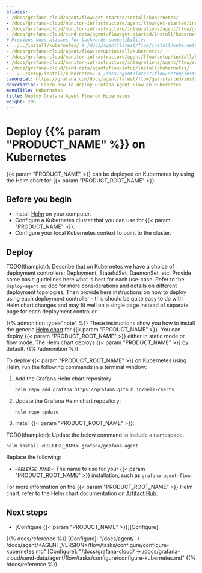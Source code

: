 ```yaml
---
aliases:
- /docs/grafana-cloud/agent/flow/get-started/install/kubernetes/
- /docs/grafana-cloud/monitor-infrastructure/agent/flow/get-started/install/kubernetes/
- /docs/grafana-cloud/monitor-infrastructure/integrations/agent/flow/get-started/install/kubernetes/
- /docs/grafana-cloud/send-data/agent/flow/get-started/install/kubernetes/
# Previous docs aliases for backwards compatibility:
- ../../install/kubernetes/ # /docs/agent/latest/flow/install/kubernetes/
- /docs/grafana-cloud/agent/flow/setup/install/kubernetes/
- /docs/grafana-cloud/monitor-infrastructure/agent/flow/setup/install/kubernetes/
- /docs/grafana-cloud/monitor-infrastructure/integrations/agent/flow/setup/install/kubernetes/
- /docs/grafana-cloud/send-data/agent/flow/setup/install/kubernetes/
- ../../setup/install/kubernetes/ # /docs/agent/latest/flow/setup/install/kubernetes/
canonical: https://grafana.com/docs/agent/latest/flow/get-started/install/kubernetes/
description: Learn how to deploy Grafana Agent Flow on Kubernetes
menuTitle: Kubernetes
title: Deploy Grafana Agent Flow on Kubernetes
weight: 200
---
```


# Deploy {{% param "PRODUCT_NAME" %}} on Kubernetes

{{< param "PRODUCT_NAME" >}} can be deployed on Kubernetes by using the Helm chart for {{< param "PRODUCT_ROOT_NAME" >}}.

## Before you begin

* Install [Helm][] on your computer.
* Configure a Kubernetes cluster that you can use for {{< param "PRODUCT_NAME" >}}.
* Configure your local Kubernetes context to point to the cluster.

## Deploy

TODO(thampiotr): Describe that on Kubernetes we have a choice of deployment controllers: Deployment, StatefulSet, DaemonSet, etc.
Provide some basic guidelines here what is best for each use-case. Refer to the `deploy-agent.md` doc for more considerations and 
details on different deployment topologies.
Then provide here instructions on how to deploy using each deployment controller - this should be quite easy to do with Helm chart changes
and may fit well on a single page instead of separate page for each deployment controller.

{{% admonition type="note" %}}
These instructions show you how to install the generic [Helm chart](https://github.com/grafana/agent/tree/main/operations/helm/charts/grafana-agent) for {{< param "PRODUCT_NAME" >}}.
You can deploy {{< param "PRODUCT_ROOT_NAME" >}} either in static mode or flow mode. The Helm chart deploys {{< param "PRODUCT_NAME" >}} by default.
{{% /admonition %}}

To deploy {{< param "PRODUCT_ROOT_NAME" >}} on Kubernetes using Helm, run the following commands in a terminal window:

1. Add the Grafana Helm chart repository:

   ```shell
   helm repo add grafana https://grafana.github.io/helm-charts
   ```

1. Update the Grafana Helm chart repository:

   ```shell
   helm repo update
   ```

1. Install {{< param "PRODUCT_ROOT_NAME" >}}:

TODO(thampiotr): Update the below command to include a namespace.

   ```shell
   helm install <RELEASE_NAME> grafana/grafana-agent
   ```

   Replace the following:

   -  _`<RELEASE_NAME>`_: The name to use for your {{< param "PRODUCT_ROOT_NAME" >}} installation, such as `grafana-agent-flow`.

For more information on the {{< param "PRODUCT_ROOT_NAME" >}} Helm chart, refer to the Helm chart documentation on [Artifact Hub][].

[Artifact Hub]: https://artifacthub.io/packages/helm/grafana/grafana-agent

## Next steps

- [Configure {{< param "PRODUCT_NAME" >}}][Configure]

[Helm]: https://helm.sh

{{% docs/reference %}}
[Configure]: "/docs/agent/ -> /docs/agent/<AGENT_VERSION>/flow/tasks/configure/configure-kubernetes.md"
[Configure]: "/docs/grafana-cloud/ -> /docs/grafana-cloud/send-data/agent/flow/tasks/configure/configure-kubernetes.md"
{{% /docs/reference %}}
